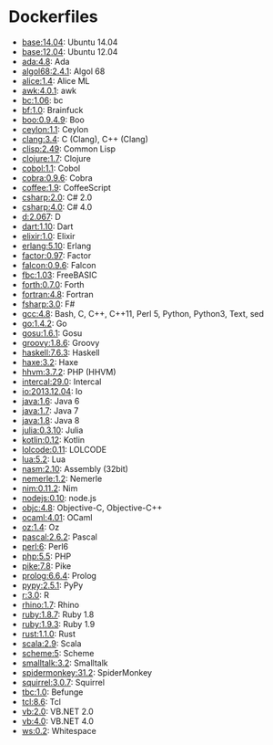 # Dockerfiles

* [base:14.04](base:14.04/Dockerfile): Ubuntu 14.04
* [base:12.04](base:12.04/Dockerfile): Ubuntu 12.04
* [ada:4.8](ada:4.8/Dockerfile): Ada
* [algol68:2.4.1](algol68:2.4.1/Dockerfile): Algol 68
* [alice:1.4](alice:1.4/Dockerfile): Alice ML
* [awk:4.0.1](awk:4.0.1/Dockerfile): awk
* [bc:1.06](bc:1.06/Dockerfile): bc
* [bf:1.0](bf:1.0/Dockerfile): Brainfuck
* [boo:0.9.4.9](boo:0.9.4.9/Dockerfile): Boo
* [ceylon:1.1](ceylon:1.1/Dockerfile): Ceylon
* [clang:3.4](clang:3.4/Dockerfile): C (Clang), C++ (Clang)
* [clisp:2.49](clisp:2.49/Dockerfile): Common Lisp
* [clojure:1.7](clojure:1.7/Dockerfile): Clojure
* [cobol:1.1](cobol:1.1/Dockerfile): Cobol
* [cobra:0.9.6](cobra:0.9.6/Dockerfile): Cobra
* [coffee:1.9](coffee:1.9/Dockerfile): CoffeeScript
* [csharp:2.0](csharp:2.0/Dockerfile): C# 2.0
* [csharp:4.0](csharp:4.0/Dockerfile): C# 4.0
* [d:2.067](d:2.067/Dockerfile): D
* [dart:1.10](dart:1.10/Dockerfile): Dart
* [elixir:1.0](elixir:1.0/Dockerfile): Elixir
* [erlang:5.10](erlang:5.10/Dockerfile): Erlang
* [factor:0.97](factor:0.97/Dockerfile): Factor
* [falcon:0.9.6](falcon:0.9.6/Dockerfile): Falcon
* [fbc:1.03](fbc:1.03/Dockerfile): FreeBASIC
* [forth:0.7.0](forth:0.7.0/Dockerfile): Forth
* [fortran:4.8](fortran:4.8/Dockerfile): Fortran
* [fsharp:3.0](fsharp:3.0/Dockerfile): F#
* [gcc:4.8](gcc:4.8/Dockerfile): Bash, C, C++, C++11, Perl 5, Python, Python3, Text, sed
* [go:1.4.2](go:1.4.2/Dockerfile): Go
* [gosu:1.6.1](gosu:1.6.1/Dockerfile): Gosu
* [groovy:1.8.6](groovy:1.8.6/Dockerfile): Groovy
* [haskell:7.6.3](haskell:7.6.3/Dockerfile): Haskell
* [haxe:3.2](haxe:3.2/Dockerfile): Haxe
* [hhvm:3.7.2](hhvm:3.7.2/Dockerfile): PHP (HHVM)
* [intercal:29.0](intercal:29.0/Dockerfile): Intercal
* [io:2013.12.04](io:2013.12.04/Dockerfile): Io
* [java:1.6](java:1.6/Dockerfile): Java 6
* [java:1.7](java:1.7/Dockerfile): Java 7
* [java:1.8](java:1.8/Dockerfile): Java 8
* [julia:0.3.10](julia:0.3.10/Dockerfile): Julia
* [kotlin:0.12](kotlin:0.12/Dockerfile): Kotlin
* [lolcode:0.11](lolcode:0.11/Dockerfile): LOLCODE
* [lua:5.2](lua:5.2/Dockerfile): Lua
* [nasm:2.10](nasm:2.10/Dockerfile): Assembly (32bit)
* [nemerle:1.2](nemerle:1.2/Dockerfile): Nemerle
* [nim:0.11.2](nim:0.11.2/Dockerfile): Nim
* [nodejs:0.10](nodejs:0.10/Dockerfile): node.js
* [objc:4.8](objc:4.8/Dockerfile): Objective-C, Objective-C++
* [ocaml:4.01](ocaml:4.01/Dockerfile): OCaml
* [oz:1.4](oz:1.4/Dockerfile): Oz
* [pascal:2.6.2](pascal:2.6.2/Dockerfile): Pascal
* [perl:6](perl:6/Dockerfile): Perl6
* [php:5.5](php:5.5/Dockerfile): PHP
* [pike:7.8](pike:7.8/Dockerfile): Pike
* [prolog:6.6.4](prolog:6.6.4/Dockerfile): Prolog
* [pypy:2.5.1](pypy:2.5.1/Dockerfile): PyPy
* [r:3.0](r:3.0/Dockerfile): R
* [rhino:1.7](rhino:1.7/Dockerfile): Rhino
* [ruby:1.8.7](ruby:1.8.7/Dockerfile): Ruby 1.8
* [ruby:1.9.3](ruby:1.9.3/Dockerfile): Ruby 1.9
* [rust:1.1.0](rust:1.1.0/Dockerfile): Rust
* [scala:2.9](scala:2.9/Dockerfile): Scala
* [scheme:5](scheme:5/Dockerfile): Scheme
* [smalltalk:3.2](smalltalk:3.2/Dockerfile): Smalltalk
* [spidermonkey:31.2](spidermonkey:31.2/Dockerfile): SpiderMonkey
* [squirrel:3.0.7](squirrel:3.0.7/Dockerfile): Squirrel
* [tbc:1.0](tbc:1.0/Dockerfile): Befunge
* [tcl:8.6](tcl:8.6/Dockerfile): Tcl
* [vb:2.0](vb:2.0/Dockerfile): VB.NET 2.0
* [vb:4.0](vb:4.0/Dockerfile): VB.NET 4.0
* [ws:0.2](ws:0.2/Dockerfile): Whitespace
